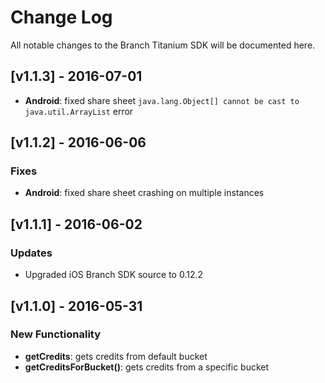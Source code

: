 # Change Log
All notable changes to the Branch Titanium SDK will be documented here.

## [v1.1.3] - 2016-07-01
- **Android**: fixed share sheet `java.lang.Object[] cannot be cast to java.util.ArrayList` error

## [v1.1.2] - 2016-06-06
### Fixes
- **Android**: fixed share sheet crashing on multiple instances

## [v1.1.1] - 2016-06-02
### Updates
- Upgraded iOS Branch SDK source to 0.12.2

## [v1.1.0] - 2016-05-31
### New Functionality
- **getCredits**: gets credits from default bucket
- **getCreditsForBucket()**: gets credits from a specific bucket
